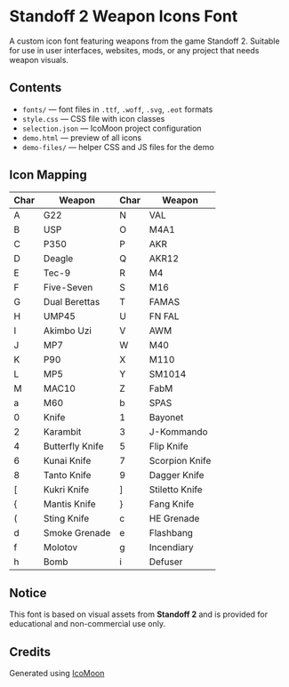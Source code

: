 # Standoff 2 Weapon Icons Font

A custom icon font featuring weapons from the game Standoff 2. Suitable for use in user interfaces, websites, mods, or any project that needs weapon visuals.

## Contents

- `fonts/` — font files in `.ttf`, `.woff`, `.svg`, `.eot` formats
- `style.css` — CSS file with icon classes
- `selection.json` — IcoMoon project configuration
- `demo.html` — preview of all icons
- `demo-files/` — helper CSS and JS files for the demo

## Icon Mapping

| Char | Weapon             | Char | Weapon            |
|------|--------------------|------|-------------------|
| A    | G22                | N    | VAL               |
| B    | USP                | O    | M4A1              |
| C    | P350               | P    | AKR               |
| D    | Deagle             | Q    | AKR12             |
| E    | Tec-9              | R    | M4                |
| F    | Five-Seven         | S    | M16               |
| G    | Dual Berettas      | T    | FAMAS             |
| H    | UMP45              | U    | FN FAL            |
| I    | Akimbo Uzi         | V    | AWM               |
| J    | MP7                | W    | M40               |
| K    | P90                | X    | M110              |
| L    | MP5                | Y    | SM1014            |
| M    | MAC10              | Z    | FabM              |
| a    | M60                | b    | SPAS              |
| 0    | Knife              | 1    | Bayonet           |
| 2    | Karambit           | 3    | J-Kommando        |
| 4    | Butterfly Knife    | 5    | Flip Knife        |
| 6    | Kunai Knife        | 7    | Scorpion Knife    |
| 8    | Tanto Knife        | 9    | Dagger Knife      |
| [    | Kukri Knife        | ]    | Stiletto Knife    |
| {    | Mantis Knife       | }    | Fang Knife        |
| (    | Sting Knife        | c    | HE Grenade        |
| d    | Smoke Grenade      | e    | Flashbang         |
| f    | Molotov            | g    | Incendiary        |
| h    | Bomb               | i    | Defuser           |

## Notice

This font is based on visual assets from **Standoff 2** and is provided for educational and non-commercial use only.

## Credits

Generated using [IcoMoon](https://icomoon.io/app)
